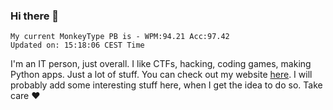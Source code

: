 ### Hi there 👋
<!-- PB START -->
```
My current MonkeyType PB is - WPM:94.21 Acc:97.42
Updated on: 15:18:06 CEST Time
```
<!-- PB END -->
I'm an IT person, just overall. I like CTFs, hacking, coding games, making Python apps. Just a lot of stuff.
You can check out my website [here](https://skill3472.github.io/).
I will probably add some interesting stuff here, when I get the idea to do so. Take care ❤️
